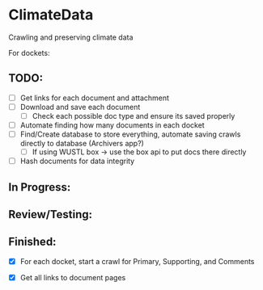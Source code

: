 # ClimateData
Crawling and preserving climate data

For dockets:

TODO:
 -
 - [ ] Get links for each document and attachment
 - [ ] Download and save each document
   - [ ] Check each possible doc type and ensure its saved properly
 - [ ] Automate finding how many documents in each docket
 - [ ] Find/Create database to store everything, automate saving crawls directly to database (Archivers app?)
   - [ ] If using WUSTL box -> use the box api to put docs there directly
 - [ ] Hash documents for data integrity

In Progress:
 -

Review/Testing:
 -

Finished:
 -
 - [x] For each docket, start a crawl for Primary, Supporting, and Comments
 - [x] Get all links to document pages


